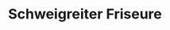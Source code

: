 ---
title: "Schweigreiter Friseure"
url: /klagenfurt-am-woerthersee/schweigreiter-friseure/
shop: Friseur
---